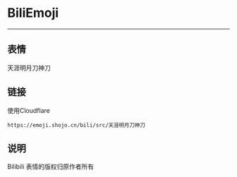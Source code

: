 # BiliEmoji
---
## 表情
天涯明月刀神刀
## 链接
使用Cloudflare
```
https://emoji.shojo.cn/bili/src/天涯明月刀神刀
```
## 说明
Bilibili 表情的版权归原作者所有
